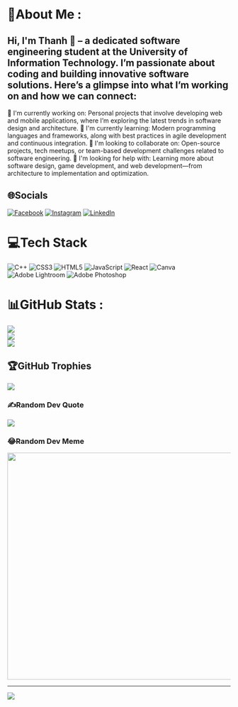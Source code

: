 # 💫About Me :
## Hi, I'm Thanh 👋 – a dedicated software engineering student at the University of Information Technology. I’m passionate about coding and building innovative software solutions. Here’s a glimpse into what I’m working on and how we can connect:
🔭 I'm currently working on:
Personal projects that involve developing web and mobile applications, where I’m exploring the latest trends in software design and architecture.
🌱 I'm currently learning:
Modern programming languages and frameworks, along with best practices in agile development and continuous integration.
👯 I'm looking to collaborate on:
Open-source projects, tech meetups, or team-based development challenges related to software engineering.
🤔 I'm looking for help with:
Learning more about software design, game development, and web development—from architecture to implementation and optimization.

## 🌐Socials
[![Facebook](https://img.shields.io/badge/Facebook-%231877F2.svg?logo=Facebook&logoColor=white)](https://facebook.com/https://www.facebook.com/profile.php?id=100081145186795) [![Instagram](https://img.shields.io/badge/Instagram-%23E4405F.svg?logo=Instagram&logoColor=white)](https://instagram.com/__tkahntrn27_) [![LinkedIn](https://img.shields.io/badge/LinkedIn-%230077B5.svg?logo=linkedin&logoColor=white)](https://linkedin.com/in/https://www.linkedin.com/in/thanh-tr%E1%BA%A7n-th%E1%BB%8B-h%E1%BB%93ng-539a13359/) 

# 💻Tech Stack
![C++](https://img.shields.io/badge/c++-%2300599C.svg?style=plastic&logo=c%2B%2B&logoColor=white) ![CSS3](https://img.shields.io/badge/css3-%231572B6.svg?style=plastic&logo=css3&logoColor=white) ![HTML5](https://img.shields.io/badge/html5-%23E34F26.svg?style=plastic&logo=html5&logoColor=white) ![JavaScript](https://img.shields.io/badge/javascript-%23323330.svg?style=plastic&logo=javascript&logoColor=%23F7DF1E) ![React](https://img.shields.io/badge/react-%2320232a.svg?style=plastic&logo=react&logoColor=%2361DAFB) ![Canva](https://img.shields.io/badge/Canva-%2300C4CC.svg?style=plastic&logo=Canva&logoColor=white) ![Adobe Lightroom](https://img.shields.io/badge/Adobe%20Lightroom-31A8FF.svg?style=plastic&logo=Adobe%20Lightroom&logoColor=white) ![Adobe Photoshop](https://img.shields.io/badge/adobephotoshop-%2331A8FF.svg?style=plastic&logo=adobephotoshop&logoColor=white)
# 📊GitHub Stats :
![](https://github-readme-stats.vercel.app/api?username=ThankTran&theme=radical&hide_border=false&include_all_commits=false&count_private=false)<br/>
![](https://github-readme-streak-stats.herokuapp.com/?user=ThankTran&theme=radical&hide_border=false)<br/>
![](https://github-readme-stats.vercel.app/api/top-langs/?username=ThankTran&theme=radical&hide_border=false&include_all_commits=false&count_private=false&layout=compact)

## 🏆GitHub Trophies
![](https://github-trophies.vercel.app/?username=ThankTran&theme=radical&no-frame=false&no-bg=false&margin-w=4)

### ✍️Random Dev Quote
![](https://quotes-github-readme.vercel.app/api?type=horizontal&theme=radical)

### 😂Random Dev Meme
<img src="https://random-memer.herokuapp.com/" width="512px"/>

---
[![](https://visitcount.itsvg.in/api?id=ThankTran&icon=0&color=0)](https://visitcount.itsvg.in)
